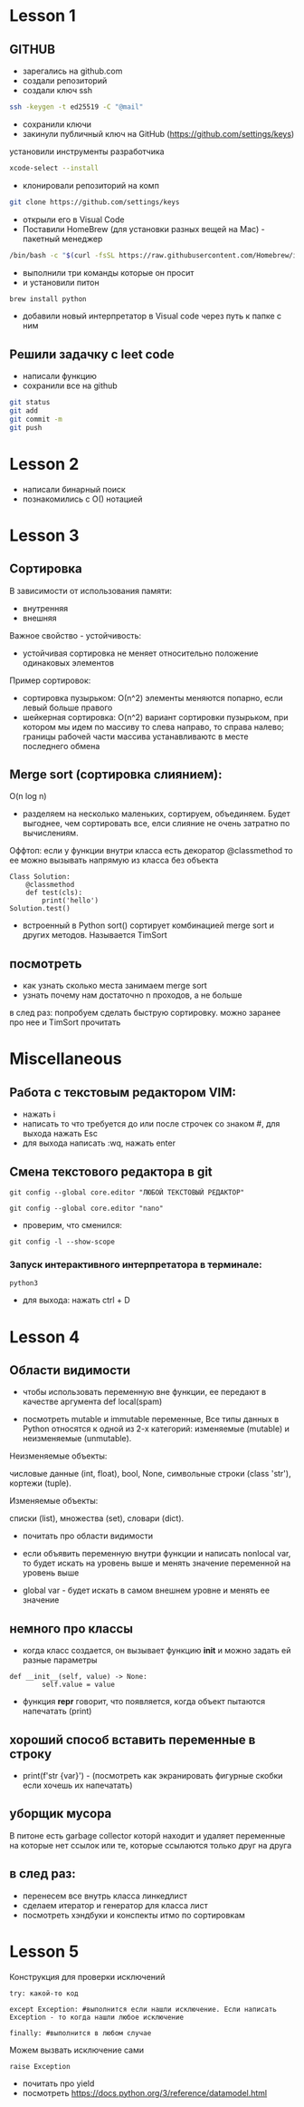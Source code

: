 # Lesson 1

## GITHUB

- зарегались на github.com
- создали репозиторий
- создали ключ ssh

```bash
ssh -keygen -t ed25519 -C "@mail"
```
- сохранили ключи
- закинули публичный ключ на GitHub (https://github.com/settings/keys)

установили инструменты разработчика 
```bash
xcode-select --install
```

- клонировали репозиторий на комп

```bash
git clone https://github.com/settings/keys
```
- открыли его в Visual Code
- Поставили HomeBrew (для установки разных вещей на Мac) - пакетный менеджер

```bash
/bin/bash -c "$(curl -fsSL https://raw.githubusercontent.com/Homebrew/install/HEAD/install.sh)"
```
- выполнили три команды которые он просит
- и установили питон
```bash
brew install python
```
- добавили новый интерпретатор в Visual code через путь к папке с ним

## Решили задачку с leet code
- написали функцию
- сохранили все на github
```bash
git status
git add
git commit -m
git push
```
# Lesson 2

- написали бинарный поиск
- познакомились с О() нотацией

# Lesson 3

## Сортировка

В зависимости от использования памяти:
- внутренняя
- внешняя

Важное свойство - устойчивость:
- устойчивая сортировка не меняет относительно положение одинаковых элементов

Пример сортировок:
- сортировка пузырьком: О(n^2) элементы меняются попарно, если левый больше правого
- шейкерная сортировка: O(n^2) вариант сортировки пузырьком, при котором мы идем по массиву то слева направо, то справа налево; границы рабочей части массива устанавливаютс в месте последнего обмена

## Merge sort (сортировка слиянием): 
O(n log n)
-  разделяем на несколько маленьких, сортируем, объединяем. Будет выгоднее, чем сортировать все, елси слияние не очень затратно по вычислениям.

Оффтоп: если у функции внутри класса есть декоратор @classmethod то ее можно вызывать напрямую из класса без объекта
``` 
Class Solution:
    @classmethod
    def test(cls):
        print('hello')
Solution.test()
```

- встроенный в Python sort() сортирует комбинацией merge sort и других методов. Называется TimSort

## посмотреть
- как узнать сколько места занимаем merge sort
- узнать почему нам достаточно n проходов, а не больше

в след раз: попробуем сделать быструю сортировку. можно заранее про нее и TimSort прочитать

# Miscellaneous

## Работа с текстовым редактором VIM:
- нажать i
- написать то что требуется до или после строчек со знаком #, для выхода нажать Esc
- для выхода написать :wq, нажать enter 

## Cмена текстового редактора в git

```
git config --global core.editor "ЛЮБОЙ ТЕКСТОВЫЙ РЕДАКТОР"

git config --global core.editor "nano"
```
- проверим, что сменился:
```
git config -l --show-scope
```
### Запуск интерактивного интерпретатора в терминале:
```
python3
```
- для выхода: нажать ctrl + D

# Lesson 4

## Области видимости
- чтобы использовать переменную вне функции, ее передают в качестве аргумента def local(spam)

- посмотреть mutable и immutable переменные,
Все типы данных в Python относятся к одной из 2-х категорий: изменяемые (mutable) и неизменяемые (unmutable).

Неизменяемые объекты:

числовые данные (int, float),
bool,
None,
символьные строки (class 'str'),
кортежи (tuple).

Изменяемые объекты:

списки (list),
множества (set),
словари (dict).

- почитать про области видимости

- если объявить переменную внутри функции и написать nonlocal var, то будет искать на уровень выше и менять значение переменной на уровень выше

- global var - будет искать в самом внешнем уровне и менять ее значение

## немного про классы
- когда класс создается, он вызывает функцию __init__ и можно задать ей разные параметры
```
def __init__(self, value) -> None:
        self.value = value
```

- функция __repr__ говорит, что появляется, когда объект пытаются напечатать (print)

## хороший способ вставить переменные в строку
- print(f'str {var}') - (посмотреть как экранировать фигурные скобки если хочешь их напечатать)

## уборщик мусора
В питоне есть garbage collector которй находит и удаляет переменные на которые нет ссылок или те, которые ссылаются только друг на друга 

## в след раз:
- перенесем все внутрь класса линкедлист
- сделаем итератор и генератор для класса лист
- посмотреть хэндбуки и конспекты итмо по сортировкам


# Lesson 5
Конструкция для проверки исключений

```
try: какой-то код

except Exception: #выполнится если нашли исключение. Если написать Exception - то когда нашли любое исключение

finally: #выполнится в любом случае
```

Можем вызвать исключение сами
```
raise Exception
```

- почитать про yield
- посмотреть https://docs.python.org/3/reference/datamodel.html